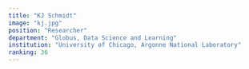 ```yaml
---
title: "KJ Schmidt"
image: "kj.jpg"
position: "Researcher"
department: "Globus, Data Science and Learning"
institution: "University of Chicago, Argonne National Laboratory"
ranking: 36
---
```

